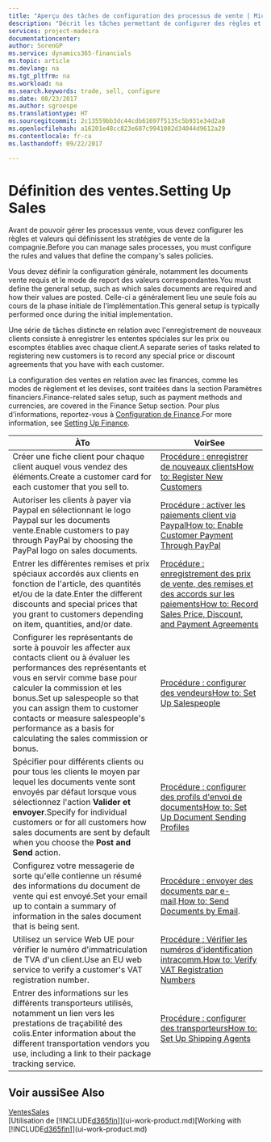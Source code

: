 ```yaml
---
title: "Aperçu des tâches de configuration des processus de vente | Microsoft Docs"
description: "Décrit les tâches permettant de configurer des règles et des valeurs pour définir vos stratégies et vos processus de vente."
services: project-madeira
documentationcenter: 
author: SorenGP
ms.service: dynamics365-financials
ms.topic: article
ms.devlang: na
ms.tgt_pltfrm: na
ms.workload: na
ms.search.keywords: trade, sell, configure
ms.date: 08/23/2017
ms.author: sgroespe
ms.translationtype: HT
ms.sourcegitcommit: 2c13559bb3dc44cdb61697f5135c5b931e34d2a8
ms.openlocfilehash: a16201e48cc823e687c9941082d34044d9612a29
ms.contentlocale: fr-ca
ms.lasthandoff: 09/22/2017

---
```

# <a name="setting-up-sales"></a><span data-ttu-id="a96e6-103">Définition des ventes.</span><span class="sxs-lookup"><span data-stu-id="a96e6-103">Setting Up Sales</span></span>
<span data-ttu-id="a96e6-104">Avant de pouvoir gérer les processus vente, vous devez configurer les règles et valeurs qui définissent les stratégies de vente de la compagnie.</span><span class="sxs-lookup"><span data-stu-id="a96e6-104">Before you can manage sales processes, you must configure the rules and values that define the company's sales policies.</span></span>

<span data-ttu-id="a96e6-105">Vous devez définir la configuration générale, notamment les documents vente requis et le mode de report des valeurs correspondantes.</span><span class="sxs-lookup"><span data-stu-id="a96e6-105">You must define the general setup, such as which sales documents are required and how their values are posted.</span></span> <span data-ttu-id="a96e6-106">Celle-ci a généralement lieu une seule fois au cours de la phase initiale de l'implémentation.</span><span class="sxs-lookup"><span data-stu-id="a96e6-106">This general setup is typically performed once during the initial implementation.</span></span>

<span data-ttu-id="a96e6-107">Une série de tâches distincte en relation avec l'enregistrement de nouveaux clients consiste à enregistrer les ententes spéciales sur les prix ou escomptes établies avec chaque client.</span><span class="sxs-lookup"><span data-stu-id="a96e6-107">A separate series of tasks related to registering new customers is to record any special price or discount agreements that you have with each customer.</span></span>

<span data-ttu-id="a96e6-108">La configuration des ventes en relation avec les finances, comme les modes de règlement et les devises, sont traitées dans la section Paramètres financiers.</span><span class="sxs-lookup"><span data-stu-id="a96e6-108">Finance-related sales setup, such as payment methods and currencies, are covered in the Finance Setup section.</span></span> <span data-ttu-id="a96e6-109">Pour plus d'informations, reportez-vous à [Configuration de Finance](finance-setup-finance.md).</span><span class="sxs-lookup"><span data-stu-id="a96e6-109">For more information, see [Setting Up Finance](finance-setup-finance.md).</span></span>

| <span data-ttu-id="a96e6-110">À</span><span class="sxs-lookup"><span data-stu-id="a96e6-110">To</span></span> | <span data-ttu-id="a96e6-111">Voir</span><span class="sxs-lookup"><span data-stu-id="a96e6-111">See</span></span> |
| --- | --- |
| <span data-ttu-id="a96e6-112">Créer une fiche client pour chaque client auquel vous vendez des éléments.</span><span class="sxs-lookup"><span data-stu-id="a96e6-112">Create a customer card for each customer that you sell to.</span></span> |[<span data-ttu-id="a96e6-113">Procédure : enregistrer de nouveaux clients</span><span class="sxs-lookup"><span data-stu-id="a96e6-113">How to: Register New Customers</span></span>](sales-how-register-new-customers.md) |
| <span data-ttu-id="a96e6-114">Autoriser les clients à payer via Paypal en sélectionnant le logo Paypal sur les documents vente.</span><span class="sxs-lookup"><span data-stu-id="a96e6-114">Enable customers to pay through PayPal by choosing the PayPal logo on sales documents.</span></span> |[<span data-ttu-id="a96e6-115">Procédure : activer les paiements client via Paypal</span><span class="sxs-lookup"><span data-stu-id="a96e6-115">How to: Enable Customer Payment Through PayPal</span></span>](sales-how-enable-payment-service-extensions.md) |
| <span data-ttu-id="a96e6-116">Entrer les différentes remises et prix spéciaux accordés aux clients en fonction de l'article, des quantités et/ou de la date.</span><span class="sxs-lookup"><span data-stu-id="a96e6-116">Enter the different discounts and special prices that you grant to customers depending on item, quantities, and/or date.</span></span> |[<span data-ttu-id="a96e6-117">Procédure : enregistrement des prix de vente, des remises et des accords sur les paiements</span><span class="sxs-lookup"><span data-stu-id="a96e6-117">How to: Record Sales Price, Discount, and Payment Agreements</span></span>](sales-how-record-sales-price-discount-payment-agreements.md) |
| <span data-ttu-id="a96e6-118">Configurer les représentants de sorte à pouvoir les affecter aux contacts client ou à évaluer les performances des représentants et vous en servir comme base pour calculer la commission et les bonus.</span><span class="sxs-lookup"><span data-stu-id="a96e6-118">Set up salespeople so that you can assign them to customer contacts or measure salespeople's performance as a basis for calculating the sales commission or bonus.</span></span> |[<span data-ttu-id="a96e6-119">Procédure : configurer des vendeurs</span><span class="sxs-lookup"><span data-stu-id="a96e6-119">How to: Set Up Salespeople</span></span>](sales-how-setup-salespeople.md) |
| <span data-ttu-id="a96e6-120">Spécifier pour différents clients ou pour tous les clients le moyen par lequel les documents vente sont envoyés par défaut lorsque vous sélectionnez l'action **Valider et envoyer**.</span><span class="sxs-lookup"><span data-stu-id="a96e6-120">Specify for individual customers or for all customers how sales documents are sent by default when you choose the **Post and Send** action.</span></span> |[<span data-ttu-id="a96e6-121">Procédure : configurer des profils d'envoi de documents</span><span class="sxs-lookup"><span data-stu-id="a96e6-121">How to: Set Up Document Sending Profiles</span></span>](sales-how-setup-document-send-profiles.md) |
| <span data-ttu-id="a96e6-122">Configurez votre messagerie de sorte qu'elle contienne un résumé des informations du document de vente qui est envoyé.</span><span class="sxs-lookup"><span data-stu-id="a96e6-122">Set your email up to contain a summary of information in the sales document that is being sent.</span></span> |<span data-ttu-id="a96e6-123">[Procédure : envoyer des documents par e-mail](ui-how-send-documents-email.md).</span><span class="sxs-lookup"><span data-stu-id="a96e6-123">[How to: Send Documents by Email](ui-how-send-documents-email.md).</span></span> |
|<span data-ttu-id="a96e6-124">Utilisez un service Web UE pour vérifier le numéro d'immatriculation de TVA d'un client.</span><span class="sxs-lookup"><span data-stu-id="a96e6-124">Use an EU web service to verify a customer's VAT registration number.</span></span>|[<span data-ttu-id="a96e6-125">Procédure : Vérifier les numéros d'identification intracomm.</span><span class="sxs-lookup"><span data-stu-id="a96e6-125">How to: Verify VAT Registration Numbers</span></span>](sales-how-to-verify-vat-registration-numbers.md)|
|<span data-ttu-id="a96e6-126">Entrer des informations sur les différents transporteurs utilisés, notamment un lien vers les prestations de traçabilité des colis.</span><span class="sxs-lookup"><span data-stu-id="a96e6-126">Enter information about the different transportation vendors you use, including a link to their package tracking service.</span></span>|[<span data-ttu-id="a96e6-127">Procédure : configurer des transporteurs</span><span class="sxs-lookup"><span data-stu-id="a96e6-127">How to: Set Up Shipping Agents</span></span>](sales-how-to-set-up-shipping-agents.md)|

## <a name="see-also"></a><span data-ttu-id="a96e6-128">Voir aussi</span><span class="sxs-lookup"><span data-stu-id="a96e6-128">See Also</span></span>
[<span data-ttu-id="a96e6-129">Ventes</span><span class="sxs-lookup"><span data-stu-id="a96e6-129">Sales</span></span>](sales-manage-sales.md)  
<span data-ttu-id="a96e6-130">[Utilisation de [!INCLUDE[d365fin](includes/d365fin_md.md)]](ui-work-product.md)</span><span class="sxs-lookup"><span data-stu-id="a96e6-130">[Working with [!INCLUDE[d365fin](includes/d365fin_md.md)]](ui-work-product.md)</span></span>


